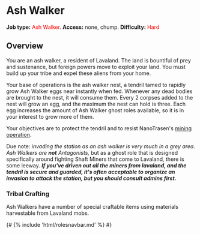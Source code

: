 # Ash Walker
**Job type:** <font color= "#ff0000">Ash Walker</font>. **Access:** none, chump. **Difficulty:** <font color="red">Hard</font>


## Overview

You are an ash walker, a resident of Lavaland. The land is bountiful of prey and sustenance, but foreign powers move to exploit your land. You must build up your tribe and expel these aliens from your home.

Your base of operations is the ash walker nest, a tendril  tamed to rapidly grow Ash Walker eggs near instantly when fed. Whenever any dead bodies are brought to the nest, it will consume them. Every 2 corpses added to the nest will grow an egg, and the maximum the nest can hold is three. Each egg increases the amount of Ash Walker ghost roles available, so it is in your interest to grow more of them. 

Your objectives are to protect the tendril and to resist NanoTrasen's [mining operation](shaft-miner.md).

Due note: *invading the station as an ash walker is very much in a grey area.* *Ash Walkers are **not** Antagonists,* but as a ghost role that is designed specifically around fighting Shaft Miners that come to Lavaland, there is some leeway. ***If you've driven out all the miners from lavaland, and the tendril is secure and guarded, it's often acceptable to organize an invasion to attack the station, but you should consult admins first.***

### Tribal Crafting

Ash Walkers have a number of special craftable items using materials harvestable from Lavaland mobs.

{# {% include 'html/rolesnavbar.md' %} #}

